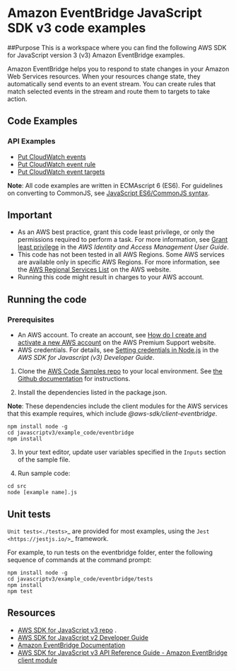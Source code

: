# Amazon EventBridge JavaScript SDK v3 code examples

##Purpose
This is a workspace where you can find the following AWS SDK for JavaScript version 3 (v3) 
Amazon EventBridge examples.

Amazon EventBridge helps you to respond to state changes in your Amazon Web Services resources. 
When your resources change state, they automatically send events to an event stream. You can create 
rules that match selected events in the stream and route them to targets to take action. 

## Code Examples

### API Examples
- [Put CloudWatch events](src/putEvents.js)
- [Put CloudWatch event rule](src/putRule.js)
- [Put CloudWatch event targets](src/putTargets.js)

**Note**: All code examples are written in ECMAscript 6 (ES6). For guidelines on converting to CommonJS, see 
[JavaScript ES6/CommonJS syntax](https://docs.aws.amazon.com/sdk-for-javascript/v3/developer-guide/sdk-examples-javascript-syntax.html).

## Important

- As an AWS best practice, grant this code least privilege, or only the 
  permissions required to perform a task. For more information, see 
  [Grant least privilege](https://docs.aws.amazon.com/IAM/latest/UserGuide/best-practices.html#grant-least-privilege) 
  in the *AWS Identity and Access Management User Guide*.
- This code has not been tested in all AWS Regions. Some AWS services are 
  available only in specific AWS Regions. For more information, see the 
  [AWS Regional Services List](https://aws.amazon.com/about-aws/global-infrastructure/regional-product-services/)
  on the AWS website.
- Running this code might result in charges to your AWS account.

## Running the code

### Prerequisites
- An AWS account. To create an account, see [How do I create and activate a new AWS account](https://aws.amazon.com/premiumsupport/knowledge-center/create-and-activate-aws-account/) on the AWS Premium Support website.
- AWS credentials. For details, see  [Setting credentials in Node.js](https://docs.aws.amazon.com/sdk-for-javascript/v3/developer-guide/setting-credentials-node.html) in the 
  *AWS SDK for Javascript (v3) Developer Guide*.


1. Clone the [AWS Code Samples repo](https://github.com/awsdocs/aws-doc-sdk-examples) to your local environment. 
See [the Github documentation](https://docs.github.com/en/github/creating-cloning-and-archiving-repositories/cloning-a-repository) for 
instructions.

2. Install the dependencies listed in the package.json.

**Note**: These dependencies include the client modules for the AWS services that this example requires, 
which include *@aws-sdk/client-eventbridge*.
```
npm install node -g 
cd javascriptv3/example_code/eventbridge 
npm install
```
3. In your text editor, update user variables specified in the ```Inputs``` section of the sample file.

4. Run sample code:
```
cd src
node [example name].js 
```

## Unit tests

`Unit tests<./tests>`_ are provided for most examples, using the `Jest <https://jestjs.io/>`_ framework.

For example, to run tests on the eventbridge folder, enter the following sequence of commands at the command prompt:

```
npm install node -g
cd javascriptv3/example_code/eventbridge/tests
npm install
npm test
```
## Resources
- [AWS SDK for JavaScript v3 repo](https://github.com/aws/aws-sdk-js-v3) . 
- [AWS SDK for JavaScript v2 Developer Guide](https://docs.aws.amazon.com/sdk-for-javascript/v3/developer-guide/)
- [Amazon EventBridge Documentation](https://docs.aws.amazon.com/eventbridge)
- [AWS SDK for JavaScript v3 API Reference Guide - Amazon EventBridge client module](https://docs.aws.amazon.com/AWSJavaScriptSDK/v3/latest/clients/client-eventbridge/index.html)

